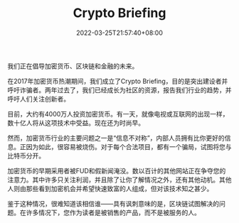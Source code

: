 ﻿---
weight: 
title: "Crypto Briefing"
description: "Crypto Briefing 倡导区块链和加密货币安全、负责任地融入主流生活"
date: 2022-03-25T21:57:40+08:00
lastmod: 2022-03-25T16:45:40+08:00
draft: false
authors: ["june"]
featuredImage: "112.png"
link: "https://cryptobriefing.com/"
tags: ["元宇宙社区","Crypto Briefing"]
categories: ["navigation"]
navigation: ["元宇宙社区"]
lightgallery: true
toc: true
pinned: false
recommend: false
recommend1: false
---
我们正在倡导加密货币、区块链和金融的未来。

在2017年加密货币热潮期间，我们成立了Crypto Briefing，目的是突出建设者并呼吁诈骗者。两年过去了，我们已经成长为社区的资源，报告我们行业的趋势，并呼吁人们关注创新者。

目前，大约有4000万人投资加密货币。有一天，就像电视或互联网的出现一样，数十亿人将从这项技术中受益。现在还为时尚早。

然而，加密货币行业的主要问题之一是“信息不对称”，内部人员拥有比你更好的信息。正因为如此，很容易被烧伤。对于每个合法项目，都有一个骗局，试图将您与比特币分开。

加密货币的早期采用者被FUD和假新闻淹没。数以百计的其他网站正在争夺您的注意力。其中许多只关注利润，并且除了让你了解情况之外，还有其他动机。其他人则由那些看到加密机会并希望快速致富的人组成，但对该技术知之甚少。

鉴于这种情况，很难知道该相信谁——具有讽刺意味的是，区块链试图解决的问题。在许多情况下，您作为读者是被销售的产品，而不是被服务的人。